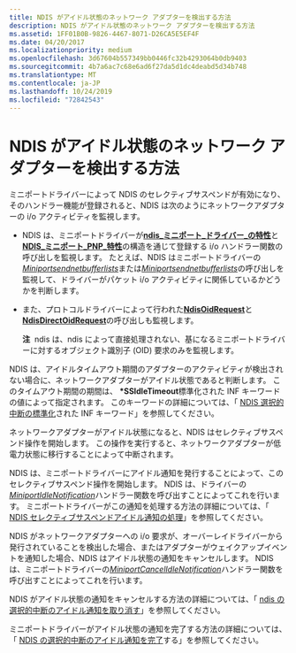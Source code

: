 ```yaml
---
title: NDIS がアイドル状態のネットワーク アダプターを検出する方法
description: NDIS がアイドル状態のネットワーク アダプターを検出する方法
ms.assetid: 1FF01B0B-9826-4467-8071-D26CA5E5EF4F
ms.date: 04/20/2017
ms.localizationpriority: medium
ms.openlocfilehash: 3d67604b557349bb0446fc32b4293064b0db9403
ms.sourcegitcommit: 4b7a6ac7c68e6ad6f27da5d1dc4deabd5d34b748
ms.translationtype: MT
ms.contentlocale: ja-JP
ms.lasthandoff: 10/24/2019
ms.locfileid: "72842543"
---
```

# <a name="how-ndis-detects-idle-network-adapters"></a>NDIS がアイドル状態のネットワーク アダプターを検出する方法


ミニポートドライバーによって NDIS のセレクティブサスペンドが有効になり、そのハンドラー機能が登録されると、NDIS は次のようにネットワークアダプターの i/o アクティビティを監視します。

-   NDIS は、ミニポートドライバーが[**ndis\_ミニポート\_ドライバー\_の特性**](https://docs.microsoft.com/windows-hardware/drivers/ddi/ndis/ns-ndis-_ndis_miniport_driver_characteristics)と[**NDIS\_ミニポート\_PNP\_特性**](https://docs.microsoft.com/windows-hardware/drivers/ddi/ndis/ns-ndis-_ndis_miniport_pnp_characteristics)の構造を通じて登録する i/o ハンドラー関数の呼び出しを監視します。 たとえば、NDIS はミニポートドライバーの[*Miniportsendnetbufferlists*](https://docs.microsoft.com/windows-hardware/drivers/ddi/ndis/nc-ndis-miniport_send_net_buffer_lists)または[*Miniportsendnetbufferlists*](https://docs.microsoft.com/windows-hardware/drivers/ddi/ndis/nc-ndis-miniport_return_net_buffer_lists)の呼び出しを監視して、ドライバーがパケット i/o アクティビティに関係しているかどうかを判断します。

-   また、プロトコルドライバーによって行われた[**NdisOidRequest**](https://docs.microsoft.com/windows-hardware/drivers/ddi/ndis/nf-ndis-ndisoidrequest)と[**NdisDirectOidRequest**](https://docs.microsoft.com/windows-hardware/drivers/ddi/ndis/nf-ndis-ndisdirectoidrequest)の呼び出しも監視します。

    **注**  ndis は、ndis によって直接処理されない、基になるミニポートドライバーに対するオブジェクト識別子 (OID) 要求のみを監視します。

     

NDIS は、アイドルタイムアウト期間のアダプターのアクティビティが検出されない場合に、ネットワークアダプターがアイドル状態であると判断します。 このタイムアウト期間の期間は、 **\*SSIdleTimeout**標準化された INF キーワードの値によって指定されます。 このキーワードの詳細については、「 [NDIS 選択的中断の標準化](standardized-inf-keywords-for-ndis-selective-suspend.md)された INF キーワード」を参照してください。

ネットワークアダプターがアイドル状態になると、NDIS はセレクティブサスペンド操作を開始します。 この操作を実行すると、ネットワークアダプターが低電力状態に移行することによって中断されます。

NDIS は、ミニポートドライバーにアイドル通知を発行することによって、このセレクティブサスペンド操作を開始します。 NDIS は、ドライバーの[*MiniportIdleNotification*](https://docs.microsoft.com/windows-hardware/drivers/ddi/ndis/nc-ndis-miniport_idle_notification)ハンドラー関数を呼び出すことによってこれを行います。 ミニポートドライバーがこの通知を処理する方法の詳細については、「 [NDIS セレクティブサスペンドアイドル通知の処理](handling-the-ndis-selective-suspend-idle-notification.md)」を参照してください。

NDIS がネットワークアダプターへの i/o 要求が、オーバーレイドライバーから発行されていることを検出した場合、またはアダプターがウェイクアップイベントを通知した場合、NDIS はアイドル状態の通知をキャンセルします。 NDIS は、ミニポートドライバーの[*MiniportCancelIdleNotification*](https://docs.microsoft.com/windows-hardware/drivers/ddi/ndis/nc-ndis-miniport_cancel_idle_notification)ハンドラー関数を呼び出すことによってこれを行います。

NDIS がアイドル状態の通知をキャンセルする方法の詳細については、「 [ndis の選択的中断のアイドル通知を取り消す](canceling-the-ndis-selective-suspend-idle-notification.md)」を参照してください。

ミニポートドライバーがアイドル状態の通知を完了する方法の詳細については、「 [NDIS の選択的中断のアイドル通知を完了](completing-the-ndis-selective-suspend-idle-notification.md)する」を参照してください。

 

 





